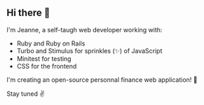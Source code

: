 ## Hi there 👋

I'm Jeanne, a self-taugh web developer working with:

- Ruby and Ruby on Rails
- Turbo and Stimulus for sprinkles (✨) of JavaScript
- Minitest for testing
- CSS for the frontend

I'm creating an open-source personnal finance web application! 👀

Stay tuned ✌️


<!--
**jeannetian/jeannetian** is a ✨ _special_ ✨ repository because its `README.md` (this file) appears on your GitHub profile.

Here are some ideas to get you started:

- 🔭 I’m currently working on ...
- 🌱 I’m currently learning ...
- 👯 I’m looking to collaborate on ...
- 🤔 I’m looking for help with ...
- 💬 Ask me about ...
- 📫 How to reach me: ...
- 😄 Pronouns: ...
- ⚡ Fun fact: ...
-->
